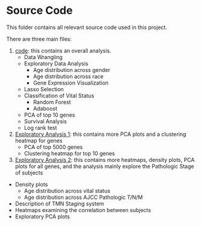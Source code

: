 Source Code
=================================================

This folder contains all relevant source code used in this project. 

There are three main files:
1. [code](https://github.com/STAT540-UBC/Repo_team_Genome-Surfers_W2020/blob/master/src/code.md): this contains an overall analysis.
    + Data Wrangling
    + Exploratory Data Analysis
      + Age distribution across gender
      + Age distribution across race
      + Gene Expression Visualization
   + Lasso Selection
   + Classification of Vital Status
     + Random Forest
      + Adaboost
   + PCA of top 10 genes
   + Survival Analysis
   + Log rank test
2. [Exploratory Analysis 1](https://github.com/STAT540-UBC/Repo_team_Genome-Surfers_W2020/blob/master/src/exploratory_analysis_HA.md): this contains more PCA plots and a clustering heatmap for genes
   + PCA of top 5000 genes
   + Clustering heatmap for top 10 genes
3. [Exploratory Analysis 2](https://github.com/STAT540-UBC/Repo_team_Genome-Surfers_W2020/blob/master/src/analysis_SS.md): this contains more heatmaps, density plots, PCA plots for all genes, and the analysis mainly explore the Pathologic Stage of subjects
  + Density plots
      + Age distribution across vital status
      + Age distribution across AJCC Pathologic T/N/M
  + Description of TMN Staging system
  + Heatmaps examining the correlation between subjects
  + Exploratory PCA plots


